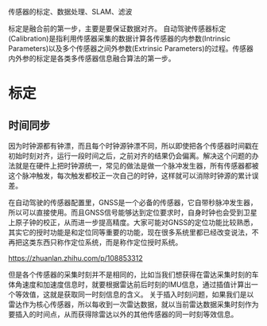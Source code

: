 传感器的标定、数据处理、SLAM、滤波

标定是融合前的第一步，主要是要保证数据对齐。
自动驾驶传感器标定(Calibration)是指利用传感器采集的数据计算各传感器的内参数(Intrinsic Parameters)以及多个传感器之间外参数(Extrinsic Parameters)的过程。传感器内外参的标定是各类多传感器信息融合算法的第一步。
# 标定

## 时间同步
因为时钟源都有钟漂，而且每个时钟源钟漂不同，所以即使把各个传感器时间戳在初始时刻对齐，运行一段时间之后，之前对齐的结果仍会偏离。解决这个问题的办法就是在硬件上把时钟源统一，常见的做法是做一个脉冲发生器，所有传感器都被这个脉冲触发，每次触发都校正一次自己的时钟，这样就可以消除时钟源的累计误差。

在自动驾驶的传感器配置里，GNSS是一个必备的传感器，它自带秒脉冲发生器，所以可以直接使用。而且GNSS信号能够达到定位要求时，自身时钟也会受到卫星上原子钟的校正，从而进一步提高精度。大家可能对GNSS的定位功能比较熟悉，其实它的授时功能是和定位同等重要的功能，现在很多系统里都已经改变说法，不再把这类东西只称作定位系统，而是称作定位授时系统。

https://zhuanlan.zhihu.com/p/108853312

但是各个传感器的采集时刻并不是相同的，比如当我们想获得在雷达采集时刻的车体角速度和加速度信息时，就要根据雷达前后时刻的IMU信息，通过插值计算出一个等效值，这就是获取同一时刻信息的含义。
关于插入时刻问题，如果我们是以雷达作为核心传感器，所以每收到一次雷达数据，就以当前雷达数据采集时刻作为要插入的时间点，从而获得除雷达以外的其他传感器的同一时刻等效信息。